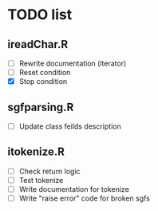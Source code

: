 # TODO list #

## ireadChar.R ##

- [ ] Rewrite documentation (iterator)
- [ ] Reset condition
- [x] Stop condition

## sgfparsing.R ##

- [ ] Update class feilds description

## itokenize.R ##

- [ ] Check return logic
- [ ] Test tokenize
- [ ] Write documentation for tokenize
- [ ] Write "raise error" code for broken sgfs
